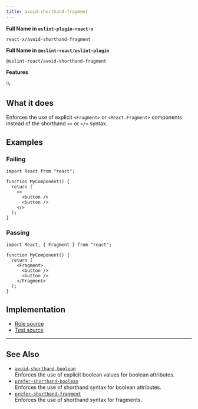 ```yaml
---
title: avoid-shorthand-fragment
---
```


**Full Name in `eslint-plugin-react-x`**

```plain copy
react-x/avoid-shorthand-fragment
```

**Full Name in `@eslint-react/eslint-plugin`**

```plain copy
@eslint-react/avoid-shorthand-fragment
```

**Features**

`🔍`

## What it does

Enforces the use of explicit `<Fragment>` or `<React.Fragment>` components instead of the shorthand `<>` or `</>` syntax.

## Examples

### Failing

```tsx
import React from "react";

function MyComponent() {
  return (
    <>
      <button />
      <button />
    </>
  );
}
```

### Passing

```tsx
import React, { Fragment } from "react";

function MyComponent() {
  return (
    <Fragment>
      <button />
      <button />
    </Fragment>
  );
}
```

## Implementation

- [Rule source](https://github.com/Rel1cx/eslint-react/tree/main/packages/plugins/eslint-plugin-react-x/src/rules/avoid-shorthand-fragment.ts)
- [Test source](https://github.com/Rel1cx/eslint-react/tree/main/packages/plugins/eslint-plugin-react-x/src/rules/avoid-shorthand-fragment.spec.ts)

---

## See Also

- [`avoid-shorthand-boolean`](./avoid-shorthand-boolean)\
  Enforces the use of explicit boolean values for boolean attributes.
- [`prefer-shorthand-boolean`](./prefer-shorthand-boolean)\
  Enforces the use of shorthand syntax for boolean attributes.
- [`prefer-shorthand-fragment`](./prefer-shorthand-fragment)\
  Enforces the use of shorthand syntax for fragments.
